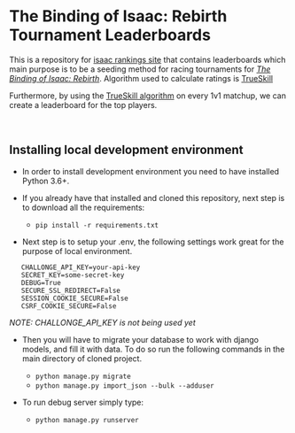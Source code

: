 # The Binding of Isaac: Rebirth Tournament Leaderboards

This is a repository for [isaac rankings site](https://isaacrankings.com/) that contains leaderboards which main purpose is to be a seeding method for racing tournaments for *[The Binding of Isaac: Rebirth](http://store.steampowered.com/app/250900/The_Binding_of_Isaac_Rebirth/)*. Algorithm used to calculate ratings is [TrueSkill](https://www.microsoft.com/en-us/research/wp-content/uploads/2007/01/NIPS2006_0688.pdf)

Furthermore, by using the [TrueSkill algorithm](https://www.microsoft.com/en-us/research/wp-content/uploads/2007/01/NIPS2006_0688.pdf) on every 1v1 matchup, we can create a leaderboard for the top players.

<br />

## Installing local development environment

* In order to install development environment you need to have installed Python 3.6+.

* If you already have that installed and cloned this repository, next step is to download all the requirements:
   * `pip install -r requirements.txt`

* Next step is to setup your .env, the following settings work great for the purpose of local environment.

```
   CHALLONGE_API_KEY=your-api-key
   SECRET_KEY=some-secret-key
   DEBUG=True
   SECURE_SSL_REDIRECT=False
   SESSION_COOKIE_SECURE=False
   CSRF_COOKIE_SECURE=False
```
   
*NOTE: CHALLONGE_API_KEY is not being used yet*

* Then you will have to migrate your database to work with django models, and fill it with data. To do so run the following commands in the main directory of cloned project.
   * `python manage.py migrate`
   * `python manage.py import_json --bulk --adduser`

* To run debug server simply type:
   * `python manage.py runserver`
